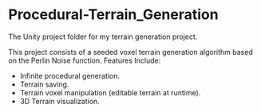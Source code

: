 # Procedural-Terrain_Generation
 The Unity project folder for my terrain generation project.
 
 This project consists of a seeded voxel terrain generation algorithm based on the Perlin Noise function.
 Features Include:
 - Infinite procedural generation.
 - Terrain saving.
 - Terrain voxel manipulation (editable terrain at runtime).
 - 3D Terrain visualization.
 
